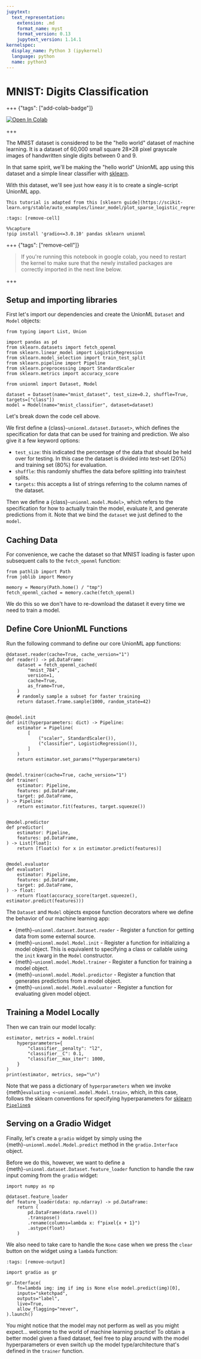 ```yaml
---
jupytext:
  text_representation:
    extension: .md
    format_name: myst
    format_version: 0.13
    jupytext_version: 1.14.1
kernelspec:
  display_name: Python 3 (ipykernel)
  language: python
  name: python3
---
```


# MNIST: Digits Classification

+++ {"tags": ["add-colab-badge"]}

[![Open In Colab](https://colab.research.google.com/assets/colab-badge.svg)](https://colab.research.google.com/github/unionai-oss/unionml/blob/main/docs/notebooks/mnist.ipynb)

+++

The MNIST dataset is considered to be the "hello world" dataset of machine
learning. It is a dataset of 60,000 small square 28×28 pixel grayscale images
of handwritten single digits between 0 and 9.

In that same spirit, we'll be making the "hello world" UnionML app using this
dataset and a simple linear classifier with [sklearn](https://scikit-learn.org/stable/index.html).

With this dataset, we'll see just how easy it is to create a single-script UnionML app.

```{note}
This tutorial is adapted from this [sklearn guide](https://scikit-learn.org/stable/auto_examples/linear_model/plot_sparse_logistic_regression_mnist.html).
```

```{code-cell}
:tags: [remove-cell]

%%capture
!pip install 'gradio<=3.0.10' pandas sklearn unionml
```

+++ {"tags": ["remove-cell"]}

> If you're running this notebook in google colab, you need to restart the
> kernel to make sure that the newly installed packages are correctly imported
> in the next line below.

+++

## Setup and importing libraries

First let's import our dependencies and create the UnionML `Dataset` and `Model` objects:

```{code-cell}
from typing import List, Union

import pandas as pd
from sklearn.datasets import fetch_openml
from sklearn.linear_model import LogisticRegression
from sklearn.model_selection import train_test_split
from sklearn.pipeline import Pipeline
from sklearn.preprocessing import StandardScaler
from sklearn.metrics import accuracy_score

from unionml import Dataset, Model

dataset = Dataset(name="mnist_dataset", test_size=0.2, shuffle=True, targets=["class"])
model = Model(name="mnist_classifier", dataset=dataset)
```

Let's break down the code cell above.

We first define a {class}`~unionml.dataset.Dataset>`, which defines the specification for data that
can be used for training and prediction. We also give it a few keyword options:
- `test_size`: this indicated the percentage of the data that should be held
  over for testing. In this case the dataset is divided into test-set (20%) and
  training set (80%) for evaluation.
- `shuffle`: this randomly shuffles the data before splitting into train/test splits.
- `targets`: this accepts a list of strings referring to the column names of the dataset.

Then we define a {class}`~unionml.model.Model>`, which refers to the specification
for how to actually train the model, evaluate it, and generate predictions from
it. Note that we bind the `dataset` we just defined to the `model`.

## Caching Data

For convenience, we cache the dataset so that MNIST loading is faster upon
subsequent calls to the `fetch_openml` function:

```{code-cell}
from pathlib import Path
from joblib import Memory

memory = Memory(Path.home() / "tmp")
fetch_openml_cached = memory.cache(fetch_openml)
```

We do this so we don't have to re-download the dataset it every time we need to
train a model.

## Define Core UnionML Functions

Run the following command to define our core UnionML app functions:

```{code-cell}
@dataset.reader(cache=True, cache_version="1")
def reader() -> pd.DataFrame:
    dataset = fetch_openml_cached(
        "mnist_784",
        version=1,
        cache=True,
        as_frame=True,
    )
    # randomly sample a subset for faster training
    return dataset.frame.sample(1000, random_state=42)


@model.init
def init(hyperparameters: dict) -> Pipeline:
    estimator = Pipeline(
        [
            ("scaler", StandardScaler()),
            ("classifier", LogisticRegression()),
        ]
    )
    return estimator.set_params(**hyperparameters)


@model.trainer(cache=True, cache_version="1")
def trainer(
    estimator: Pipeline,
    features: pd.DataFrame,
    target: pd.DataFrame,
) -> Pipeline:
    return estimator.fit(features, target.squeeze())


@model.predictor
def predictor(
    estimator: Pipeline,
    features: pd.DataFrame,
) -> List[float]:
    return [float(x) for x in estimator.predict(features)]


@model.evaluator
def evaluator(
    estimator: Pipeline,
    features: pd.DataFrame,
    target: pd.DataFrame,
) -> float:
    return float(accuracy_score(target.squeeze(), estimator.predict(features)))
```

The `Dataset` and `Model` objects expose function decorators where we define
the behavior of our machine learning app:

- {meth}`~unionml.dataset.Dataset.reader` - Register a function for getting data
  from some external source.
- {meth}`~unionml.model.Model.init` - Register a function for initializing a
  model object. This is equivalent to specifying a class or callable using the
  `init` kwarg in the `Model` constructor.
- {meth}`~unionml.model.Model.trainer` - Register a function for training a
  model object.
- {meth}`~unionml.model.Model.predictor` - Register a function that generates
  predictions from a model object.
- {meth}`~unionml.model.Model.evaluator` - Register a function for evaluating given model object.

## Training a Model Locally

Then we can train our model locally:

```{code-cell}
estimator, metrics = model.train(
    hyperparameters={
        "classifier__penalty": "l2",
        "classifier__C": 0.1,
        "classifier__max_iter": 1000,
    }
)
print(estimator, metrics, sep="\n")
```

Note that we pass a dictionary of `hyperparameters` when we invoke
{meth}`evaluating <~unionml.model.Model.train>`,
which, in this case, follows the sklearn conventions for specifying
hyperparameters for [sklearn `Pipeline`s](https://scikit-learn.org/stable/modules/compose.html#nested-parameters)

## Serving on a Gradio Widget

Finally, let's create a `gradio` widget by simply using the
{meth}`~unionml.model.Model.predict` method in the `gradio.Interface`
object.

Before we do this, however, we want to define a {meth}`~unionml.dataset.Dataset.feature_loader`
function to handle the raw input coming from the `gradio` widget:

```{code-cell}
import numpy as np

@dataset.feature_loader
def feature_loader(data: np.ndarray) -> pd.DataFrame:
    return (
        pd.DataFrame(data.ravel())
        .transpose()
        .rename(columns=lambda x: f"pixel{x + 1}")
        .astype(float)
    )
```

We also need to take care to handle the `None` case when we press the `clear`
button on the widget using a `lambda` function:

```{code-cell}
:tags: [remove-output]

import gradio as gr

gr.Interface(
    fn=lambda img: img if img is None else model.predict(img)[0],
    inputs="sketchpad",
    outputs="label",
    live=True,
    allow_flagging="never",
).launch()
```

You might notice that the model may not perform as well as you might expect...
welcome to the world of machine learning practice! To obtain a better model
given a fixed dataset, feel free to play around with the model hyperparameters
or even switch up the model type/architecture that's defined in the `trainer`
function.
